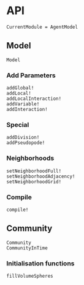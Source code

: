 # API

```@meta
CurrentModule = AgentModel
```

## Model

```@docs
Model
```

### Add Parameters
```@docs
addGlobal!
addLocal!
addLocalInteraction!
addVariable!
addInteraction!
```

### Special
```@docs
addDivision!
addPseudopode!
```

### Neighborhoods
```@docs
setNeighborhoodFull!
setNeighborhoodAdjacency!
setNeighborhoodGrid!
```

### Compile

```@docs
compile!
```

## Community

```@docs
Community
CommunityInTime
```

### Initialisation functions

```@docs
fillVolumeSpheres
```